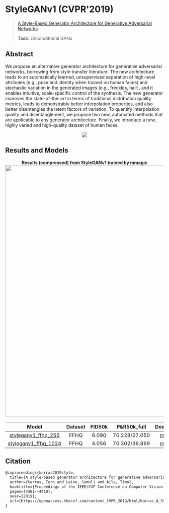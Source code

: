 # StyleGANv1 (CVPR'2019)

> [A Style-Based Generator Architecture for Generative Adversarial Networks](https://openaccess.thecvf.com/content_CVPR_2019/html/Karras_A_Style-Based_Generator_Architecture_for_Generative_Adversarial_Networks_CVPR_2019_paper.html)

> **Task**: Unconditional GANs

<!-- [ALGORITHM] -->

## Abstract

<!-- [ABSTRACT] -->

We propose an alternative generator architecture for generative adversarial networks, borrowing from style transfer literature. The new architecture leads to an automatically learned, unsupervised separation of high-level attributes (e.g., pose and identity when trained on human faces) and stochastic variation in the generated images (e.g., freckles, hair), and it enables intuitive, scale-specific control of the synthesis. The new generator improves the state-of-the-art in terms of traditional distribution quality metrics, leads to demonstrably better interpolation properties, and also better disentangles the latent factors of variation. To quantify interpolation quality and disentanglement, we propose two new, automated methods that are applicable to any generator architecture. Finally, we introduce a new, highly varied and high-quality dataset of human faces.

<!-- [IMAGE] -->

<div align=center>
<img src="https://user-images.githubusercontent.com/28132635/143055313-f4988870-2963-4a2f-916e-0de0e04eb474.JPG"/>
</div>

## Results and Models

<div align="center">
  <b> Results (compressed) from StyleGANv1 trained by mmagic</b>
  <br/>
  <img src="https://user-images.githubusercontent.com/12726765/113845642-4f9ee980-97c8-11eb-85c7-49d6d21dd46b.png" width="800"/>
</div>

|                                Model                                | Dataset | FID50k |  P&R50k_full  |                                                  Download                                                   |
| :-----------------------------------------------------------------: | :-----: | :----: | :-----------: | :---------------------------------------------------------------------------------------------------------: |
|  [styleganv1_ffhq_256](./styleganv1_ffhq-256x256_8xb4-25Mimgs.py)   |  FFHQ   | 6.090  | 70.228/27.050 | [model](https://download.openmmlab.com/mmediting/styleganv1/styleganv1_ffhq_256_g8_25Mimg_20210407_161748-0094da86.pth) |
| [styleganv1_ffhq_1024](./styleganv1_ffhq-1024x1024_8xb4-25Mimgs.py) |  FFHQ   | 4.056  | 70.302/36.869 | [model](https://download.openmmlab.com/mmediting/styleganv1/styleganv1_ffhq_1024_g8_25Mimg_20210407_161627-850a7234.pth) |

## Citation

```latex
@inproceedings{karras2019style,
  title={A style-based generator architecture for generative adversarial networks},
  author={Karras, Tero and Laine, Samuli and Aila, Timo},
  booktitle={Proceedings of the IEEE/CVF Conference on Computer Vision and Pattern Recognition},
  pages={4401--4410},
  year={2019},
  url={https://openaccess.thecvf.com/content_CVPR_2019/html/Karras_A_Style-Based_Generator_Architecture_for_Generative_Adversarial_Networks_CVPR_2019_paper.html},
}
```
